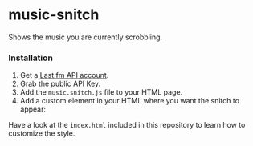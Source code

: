 music-snitch
==============

Shows the music you are currently scrobbling.

### Installation

1. Get a [Last.fm API account](http://www.last.fm/api/account/create).
2. Grab the public API Key.
3. Add the ```music.snitch.js``` file to your HTML page.
4. Add a custom element in your HTML where you want the snitch to appear: <music-snitch username="YOUR_USERNAME" key="YOUR_API_KEY"></music-snitch>

Have a look at the `index.html` included in this repository to learn how to customize the style.
